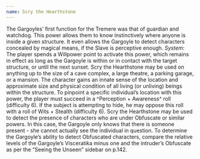 ```yaml
---
name: Scry the Hearthstone
---
```


The Gargoyles’ first function for the Tremere was that of guardian and watchdog. This power allows them to know instinctively where anyone is inside a given structure. It even allows the Gargoyle to detect characters concealed by magical means, if the Slave is perceptive enough.
_System_: The player spends a Willpower point to activate this power, which remains in effect as long as the Gargoyle is within or in contact with the target structure, or until the next sunset. Scry the Hearthstone may be used on anything up to the size of a cave complex, a large theatre, a parking garage, or a mansion. The character gains an innate sense of the location and approximate size and physical condition of all living (or unliving) beings within the structure. To pinpoint a specific individual’s location with this power, the player must succeed in a ^Perception + Awareness^ roll (difficulty 6). If the subject is attempting to hide, he may oppose this roll with a roll of Wits + Stealth (difficulty 6). Scry the Hearthstone may be used to detect the presence of characters who are under Obfuscate or similar powers. In this case, the Gargoyle only knows that there is someone present - she cannot actually see the individual in question. To determine the Gargoyle’s ability to detect Obfuscated characters, compare the relative levels of the Gargoyle’s Visceratika minus one and the intruder’s Obfuscate as per the “Seeing the Unseen” sidebar on p.142.